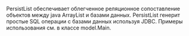 
 PersistList обеспечивает облегченное реляционное сопоставление 
 объектов между java ArrayList и базами данных.
 PersistList генерит простые SQL операции с базами данных используя JDBC.
 Примеры использования см. в классе model.Main.